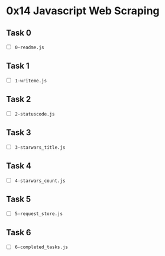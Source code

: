 # 0x14 Javascript Web Scraping

## Task 0
- [ ] `0-readme.js`

## Task 1
- [ ] `1-writeme.js`

## Task 2
- [ ] `2-statuscode.js`

## Task 3
- [ ] `3-starwars_title.js`

## Task 4
- [ ] `4-starwars_count.js`

## Task 5
- [ ] `5-request_store.js`

## Task 6
- [ ] `6-completed_tasks.js`
